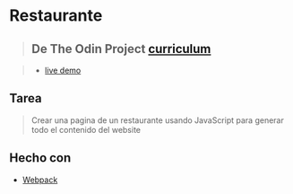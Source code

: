 # Restaurante

> ## De The Odin Project [curriculum](https://www.theodinproject.com/courses/javascript/lessons/restaurant-page)

> - [live demo](https://facundopetri.github.io/restaurante/) 

## Tarea
> Crear una pagina de un restaurante usando JavaScript para generar todo el contenido del website

## Hecho con
* [Webpack](https://webpack.js.org/)

